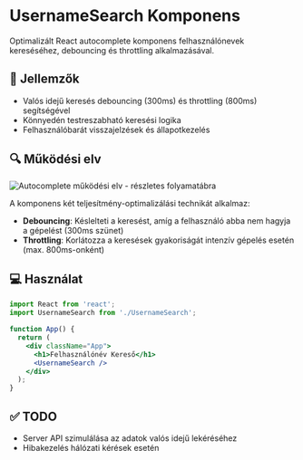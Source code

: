 # UsernameSearch Komponens

Optimalizált React autocomplete komponens felhasználónevek kereséséhez, debouncing és throttling alkalmazásával.

## 📝 Jellemzők

- Valós idejű keresés debouncing (300ms) és throttling (800ms) segítségével
- Könnyedén testreszabható keresési logika
- Felhasználóbarát visszajelzések és állapotkezelés

## 🔍 Működési elv

![Autocomplete működési elv - részletes folyamatábra](https://i.imgur.com/n5ceT5z.png)

A komponens két teljesítmény-optimalizálási technikát alkalmaz:

- **Debouncing**: Késlelteti a keresést, amíg a felhasználó abba nem hagyja a gépelést (300ms szünet)
- **Throttling**: Korlátozza a keresések gyakoriságát intenzív gépelés esetén (max. 800ms-onként)

## 💻 Használat

```jsx
import React from 'react';
import UsernameSearch from './UsernameSearch';

function App() {
  return (
    <div className="App">
      <h1>Felhasználónév Kereső</h1>
      <UsernameSearch />
    </div>
  );
}
```

## ✅ TODO

- Server API szimulálása az adatok valós idejű lekéréséhez
- Hibakezelés hálózati kérések esetén


